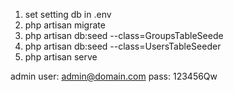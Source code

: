 1. set setting db in .env
2. php artisan migrate
3. php artisan db:seed --class=GroupsTableSeede
4. php artisan db:seed --class=UsersTableSeeder
5. php artisan serve

admin user: admin@domain.com
pass: 123456Qw
